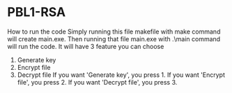 # PBL1-RSA
How to run the code
Simply running this file makefile
with make command will create main.exe. 
Then running that file main.exe 
with .\main command will run the code.
It will have 3 feature you can choose 
  1. Generate key
  2. Encrypt file
  3. Decrypt file
If you want 'Generate key', you press 1.
If you want 'Encrypt file', you press 2.
If you want 'Decrypt file', you press 3.
